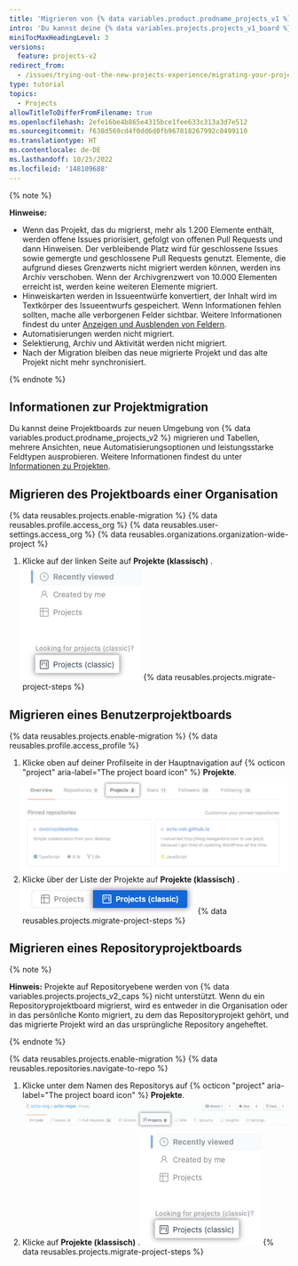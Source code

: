 ```yaml
---
title: 'Migrieren von {% data variables.product.prodname_projects_v1 %}'
intro: 'Du kannst deine {% data variables.projects.projects_v1_board %}s in die neue Umgebung von {% data variables.product.prodname_projects_v2 %} migrieren.'
miniTocMaxHeadingLevel: 3
versions:
  feature: projects-v2
redirect_from:
  - /issues/trying-out-the-new-projects-experience/migrating-your-project
type: tutorial
topics:
  - Projects
allowTitleToDifferFromFilename: true
ms.openlocfilehash: 2efe16be4b865e4315bce1fee633c313a3d7e512
ms.sourcegitcommit: f638d569cd4f0dd6d0fb967818267992c0499110
ms.translationtype: HT
ms.contentlocale: de-DE
ms.lasthandoff: 10/25/2022
ms.locfileid: '148109688'
---
```

{% note %}

**Hinweise:**

- Wenn das Projekt, das du migrierst, mehr als 1.200 Elemente enthält, werden offene Issues priorisiert, gefolgt von offenen Pull Requests und dann Hinweisen. Der verbleibende Platz wird für geschlossene Issues sowie gemergte und geschlossene Pull Requests genutzt. Elemente, die aufgrund dieses Grenzwerts nicht migriert werden können, werden ins Archiv verschoben. Wenn der Archivgrenzwert von 10.000 Elementen erreicht ist, werden keine weiteren Elemente migriert.
- Hinweiskarten werden in Issueentwürfe konvertiert, der Inhalt wird im Textkörper des Issueentwurfs gespeichert. Wenn Informationen fehlen sollten, mache alle verborgenen Felder sichtbar. Weitere Informationen findest du unter [Anzeigen und Ausblenden von Feldern](/issues/planning-and-tracking-with-projects/customizing-views-in-your-project/customizing-a-view#showing-and-hiding-fields).
- Automatisierungen werden nicht migriert.
- Selektierung, Archiv und Aktivität werden nicht migriert.
- Nach der Migration bleiben das neue migrierte Projekt und das alte Projekt nicht mehr synchronisiert.

{% endnote %}

## Informationen zur Projektmigration

Du kannst deine Projektboards zur neuen Umgebung von {% data variables.product.prodname_projects_v2 %} migrieren und Tabellen, mehrere Ansichten, neue Automatisierungsoptionen und leistungsstarke Feldtypen ausprobieren. Weitere Informationen findest du unter [Informationen zu Projekten](/issues/planning-and-tracking-with-projects/learning-about-projects/about-projects).

## Migrieren des Projektboards einer Organisation

{% data reusables.projects.enable-migration %} {% data reusables.profile.access_org %} {% data reusables.user-settings.access_org %} {% data reusables.organizations.organization-wide-project %}
1. Klicke auf der linken Seite auf **Projekte (klassisch)** .
  ![Screenshot der Menüoption „Projekte“ (klassisch)}](/assets/images/help/issues/projects-classic-org.png) {% data reusables.projects.migrate-project-steps %}

## Migrieren eines Benutzerprojektboards

{% data reusables.projects.enable-migration %} {% data reusables.profile.access_profile %}
1. Klicke oben auf deiner Profilseite in der Hauptnavigation auf {% octicon "project" aria-label="The project board icon" %} **Projekte**.
![Registerkarte „Projekte“](/assets/images/help/projects/user-projects-tab.png)
1. Klicke über der Liste der Projekte auf **Projekte (klassisch)** .
  ![Screenshot der Menüoption „Projekte“ (klassisch)}](/assets/images/help/issues/projects-classic-user.png) {% data reusables.projects.migrate-project-steps %}

## Migrieren eines Repositoryprojektboards

{% note %}

**Hinweis:** Projekte auf Repositoryebene werden von {% data variables.projects.projects_v2_caps %} nicht unterstützt. Wenn du ein Repositoryprojektboard migrierst, wird es entweder in die Organisation oder in das persönliche Konto migriert, zu dem das Repositoryprojekt gehört, und das migrierte Projekt wird an das ursprüngliche Repository angeheftet.

{% endnote %}

{% data reusables.projects.enable-migration %} {% data reusables.repositories.navigate-to-repo %}
1. Klicke unter dem Namen des Repositorys auf {% octicon "project" aria-label="The project board icon" %} **Projekte**.
![Registerkarte „Projekte“](/assets/images/help/projects/repo-tabs-projects.png)
1. Klicke auf **Projekte (klassisch)** .
  ![Screenshot der Menüoption „Projekte“ (klassisch)}](/assets/images/help/issues/projects-classic-org.png) {% data reusables.projects.migrate-project-steps %}
